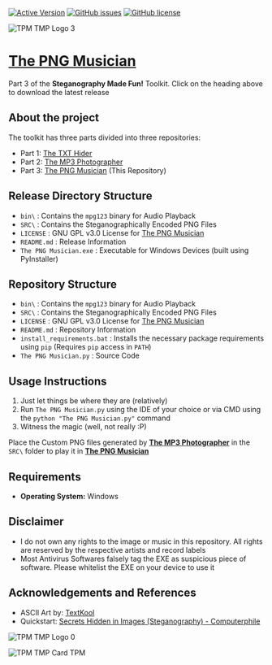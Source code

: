 [![Active Version](https://img.shields.io/badge/version-v2022.07.19-blue)](https://github.com/SagarDevAchar/ThePNGMusician/releases/download/release/The.PNG.Musician.v2022.07.19.zip)
[![GitHub issues](https://img.shields.io/github/issues/SagarDevAchar/ThePNGMusician)](https://github.com/SagarDevAchar/ThePNGMusician/issues)
[![GitHub license](https://img.shields.io/github/license/SagarDevAchar/ThePNGMusician)](https://github.com/SagarDevAchar/ThePNGMusician/blob/main/LICENSE)

![TPM TMP Logo 3](https://user-images.githubusercontent.com/51400137/183988683-56ce5524-818a-44fc-97c6-ae1fb09dd658.png)


# [The PNG Musician](https://github.com/SagarDevAchar/ThePNGMusician/releases/download/release/The.PNG.Musician.v2022.07.19.zip)

Part 3 of the **Steganography Made Fun!** Toolkit. Click on the heading above to download the latest release

## About the project

The toolkit has three parts divided into three repositories:

- Part 1: [The TXT Hider](https://sagardevachar.github.io/TheTXTHider/)
- Part 2: [The MP3 Photographer](https://sagardevachar.github.io/TheMP3Photographer/)
- Part 3: [The PNG Musician](https://sagardevachar.github.io/ThePNGMusician/) (This Repository)

## Release Directory Structure

- `bin\` : Contains the `mpg123` binary for Audio Playback
- `SRC\` : Contains the Steganographically Encoded PNG Files
- `LICENSE` : GNU GPL v3.0 License for [The PNG Musician](https://github.com/SagarDevAchar/ThePNGMusician)
- `README.md` : Release Information
- `The PNG Musician.exe` : Executable for Windows Devices (built using PyInstaller)

## Repository Structure

- `bin\` : Contains the `mpg123` binary for Audio Playback
- `SRC\` : Contains the Steganographically Encoded PNG Files
- `LICENSE` : GNU GPL v3.0 License for [The PNG Musician](https://github.com/SagarDevAchar/ThePNGMusician)
- `README.md` : Repository Information
- `install_requirements.bat` : Installs the necessary package requirements using `pip` (Requires `pip` access in `PATH`)
- `The PNG Musician.py` : Source Code

## Usage Instructions

1. Just let things be where they are (relatively)
1. Run `The PNG Musician.py` using the IDE of your choice or via CMD using the `python "The PNG Musician.py"` command
1. Witness the magic (well, not really :P)

Place the Custom PNG files generated by [**The MP3 Photographer**](https://github.com/SagarDevAchar/TheMP3Photographer) in the `SRC\` folder to play it in [**The PNG Musician**](https://github.com/SagarDevAchar/ThePNGMusician)

## Requirements

- **Operating System:** Windows

## Disclaimer

- I do not own any rights to the image or music in this repository. All rights are reserved by the respective artists and record labels
- Most Antivirus Softwares falsely tag the EXE as suspicious piece of software. Please whitelist the EXE on your device to use it

## Acknowledgements and References

- ASCII Art by: [TextKool](https://textkool.com/en)
- Quickstart: [Secrets Hidden in Images (Steganography) - Computerphile](https://youtu.be/TWEXCYQKyDc)

![TPM TMP Logo 0](https://user-images.githubusercontent.com/51400137/183989599-944cdb98-a6d3-467c-95a1-d6d535bab659.png)

![TPM TMP Card TPM](https://user-images.githubusercontent.com/51400137/183989620-0f7099b9-a3d5-4e62-a698-828a7404b9eb.png)
